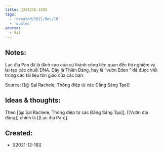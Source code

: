 ```yaml
---
title: 💬211216-2255
tags:
  - 'created/2021/Dec/16'
  - 'quotes'
source:
  - Sal
---
```


## Notes:
Lục địa Pan đã là đỉnh cao của sự thành công liên quan đến thí nghiệm và lai tạo các chuỗi DNA. Đây là Thiên Đàng, hay là “vườn Eden ” đã được viết trong các tài liệu tôn giáo của các bạn. 

Source: [[@ Sal Rachele, Thông điệp từ các Đấng Sáng Tạo]]

## Ideas & thoughts:
Theo [[@ Sal Rachele, Thông điệp từ các Đấng Sáng Tạo]], [[Vườn địa đàng]] chính là [[Lục địa Pan]].

## Created:
- [[2021-12-16]]
